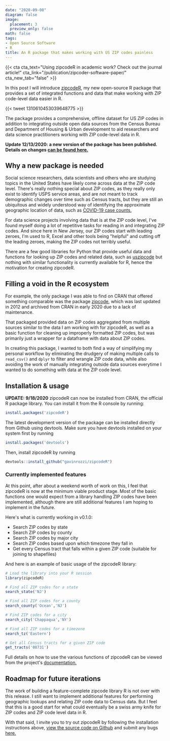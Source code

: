 ```yaml
---
date: "2020-09-08"
diagram: false
image:
  placement: 3
  preview_only: false
math: false
tags:
- Open Source Software
- R
title: An R package that makes working with US ZIP codes painless
---
```


{{< cta cta_text="Using zipcodeR in academic work? Check out the journal article!" cta_link="/publication/zipcoder-software-paper/" cta_new_tab="false" >}}

In this post I will introduce [zipcodeR](https://gavinrozzi.github.io/zipcodeR/), my new open-source R package that provides a set of integrated functions and data that make working with ZIP code-level data easier in R.

{{< tweet 1310610453039648775 >}}

The package provides a comprehensive, offline dataset for US ZIP codes in addition to integrating outside open data sources from the Census Bureau and Department of Housing & Urban development to aid researchers and data science practitioners working with ZIP code-level data in R.

**Update 12/13/2020: a new version of the package has been published. Details on changes [can be found here.](/post/zipcoder-update1/)**

## Why a new package is needed

Social science researchers, data scientists and others who are studying topics in the United States have likely come across data at the ZIP code level. There's really nothing special about ZIP codes, as they really only exist to identify USPS service areas, and are not meant to track demographic changes over time such as Census tracts, but they are still an ubiquitous and widely understood way of identifying the approximate geographic location of data, such as [COVID-19 case counts.](https://github.com/nychealth/coronavirus-data/blob/master/tests-by-zcta.csv)

For data science projects involving data that is at the ZIP code level, I've found myself doing a lot of repetitive tasks for reading in and integrating ZIP codes. And since here in New Jersey, our ZIP codes start with leading zeroes, I'm used to R, Excel and other tools being "helpful" and cutting off the leading zeroes, making the ZIP codes not terribly useful.

There are a few good libraries for Python that provide useful data and functions for looking up ZIP codes and related data, such as [uszipcode](https://pypi.org/project/uszipcode/) but nothing with similar functionality is currently available for R, hence the motivation for creating zipcodeR.

## Filling a void in the R ecosystem
For example, the only package I was able to find on CRAN that offered something comparable was the package [zipcode](https://cran.r-project.org/web/packages/zipcode/index.html), which was last updated in 2012 and archived from CRAN in early 2020 due to a lack of maintenance.

That packaged provided data on ZIP codes aggregated from multiple sources similar to the data I am working with for zipcodeR, as well as a basic function for cleaning up improperly formatted ZIP codes, but was primarily just a wrapper for a dataframe with data about ZIP codes.

In creating this package, I wanted to both find a way of simplifying my personal workflow by eliminating the drudgery of making multiple calls to ```read_csv()``` and ```dplyr``` to filter and wrangle ZIP code data, while also avoiding the work of manually integrating outside data sources everytime I wanted to do something with data at the ZIP code level.

## Installation & usage

**UPDATE: 9/18/2020** zipcodeR can now be installed from CRAN, the official R package library. You can install it from the R console by running:
```r
install.packages('zipcodeR')
```
The latest development version of the package can be installed directly from Github using devtools. Make sure you have devtools installed on your system first by running 
```r
install.packages('devtools')
```
Then, install zipcodeR by running
```r
devtools::install_github("gavinrozzi/zipcodeR")
```

### Currently implemented features
At this point, after about a weekend worth of work on this, I feel that zipcodeR is now at the minimum viable product stage. Most of the basic functions one would expect from a library handling ZIP codes have been implemented, although there are still additional features I am hoping to implement in the future.

Here's what is currently working in v0.1.0:

- Search ZIP codes by state
- Search ZIP codes by county
- Search ZIP codes by major city
- Search ZIP codes based upon which timezone they fall in
- Get every Census tract that falls within a given ZIP code (suitable for joining to shapefiles)

And here is an example of basic usage of the zipcodeR library:

```r
# Load the library into your R session
library(zipcodeR)

# Find all ZIP codes for a state
search_state('NJ')

# Find all ZIP codes for a county
search_county('Ocean','NJ')

# Find ZIP codes for a city
search_city('Chappaqua','NY')

# Find all ZIP codes for a timezone
search_tz('Eastern')

# Get all Census tracts for a given ZIP code
get_tracts('08731')
```

Full details on how to use the various functions of zipcodeR can be viewed from the project's [documentation.](https://gavinrozzi.github.io/zipcodeR/)

## Roadmap for future iterations
The work of building a feature-complete zipcode library R is not over with this release. I still want to implement additional features for performing geographic lookups and relating ZIP code data to Census data. But I feel that this is a good start for what could eventually be a swiss army knife for ZIP codes and ZIP code level data in R.

With that said, I invite you to try out zipcodeR by following the installation instructions above, [view the source code on Github](https://github.com/gavinrozzi/zipcodeR/) and submit any bugs [here.](https://github.com/gavinrozzi/zipcodeR/issues)
